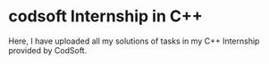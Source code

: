 # codsoft Internship in C++
Here, I have uploaded all my solutions of tasks in my C++ Internship provided by CodSoft.
